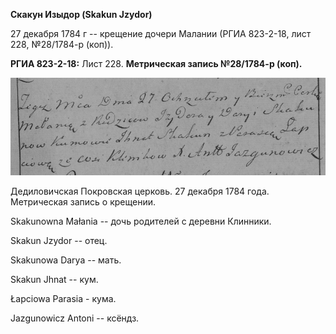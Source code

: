 **Скакун Изыдор (Skakun Jzydor)**

27 декабря 1784 г -- крещение дочери Малании (РГИА 823-2-18, лист 228,
№28/1784-р (коп)).

**РГИА 823-2-18:** Лист 228. **Метрическая запись №28/1784-р (коп).**

![](./media/dac15dec9d2abe5832a345d9074d8d3098672bbf.png)

Дедиловичская Покровская церковь. 27 декабря 1784 года. Метрическая
запись о крещении.

Skakunowna Małania -- дочь родителей с деревни Клинники.

Skakun Jzydor -- отец.

Skakunowa Darya -- мать.

Skakun Jhnat -- кум.

Łapciowa Parasia - кума.

Jazgunowicz Antoni -- ксёндз.
